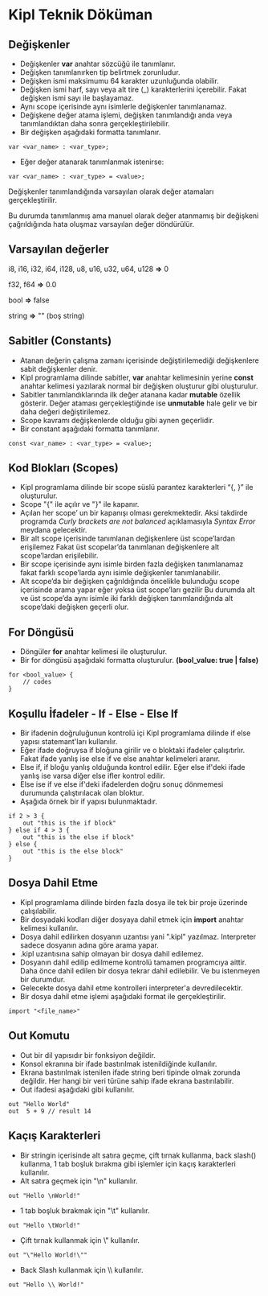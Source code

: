 # Kipl Teknik Döküman

## Değişkenler

- Değişkenler **var** anahtar sözcüğü ile tanımlanır.
- Değişken tanımlanırken tip belirtmek zorunludur.
- Değişken ismi maksimumu 64 karakter uzunluğunda olabilir.
- Değişken ismi harf, sayı veya alt tire (\_) karakterlerini içerebilir. Fakat değişken ismi sayı ile başlayamaz.
- Aynı scope içerisinde aynı isimlerle değişkenler tanımlanamaz.
- Değişkene değer atama işlemi, değişken tanımlandığı anda veya tanımlandıktan daha sonra gerçekleştirilebilir.
- Bir değişken aşağıdaki formatta tanımlanır.

```kipl
var <var_name> : <var_type>;
```

- Eğer değer atanarak tanımlanmak istenirse:

```kipl
var <var_name> : <var_type> = <value>;
```

Değişkenler tanımlandığında varsayılan olarak değer atamaları gerçekleştirilir.

Bu durumda tanımlanmış ama manuel olarak değer atanmamış bir değişkeni çağrıldığında hata oluşmaz varsayılan değer döndürülür.

## Varsayılan değerler

i8, i16, i32, i64, i128, u8, u16, u32, u64, u128 **\=>** 0

f32, f64 **\=>** 0.0

bool **\=>** false

string **\=>** "" (boş string)

## Sabitler (Constants)

- Atanan değerin çalışma zamanı içerisinde değiştirilemediği değişkenlere sabit değişkenler denir.
- Kipl programlama dilinde sabitler, **var** anahtar kelimesinin yerine **const** anahtar kelimesi yazılarak normal bir değişken oluşturur gibi oluşturulur.
- Sabitler tanımlandıklarında ilk değer atanana kadar **mutable** özellik gösterir. Değer ataması gerçekleştiğinde ise **unmutable** hale gelir ve bir daha değeri değiştirilemez.
- Scope kavramı değişkenlerde olduğu gibi aynen geçerlidir.
- Bir constant aşağıdaki formatta tanımlanır.

```kipl
const <var_name> : <var_type> = <value>;
```

## Kod Blokları (Scopes)
- Kipl programlama dilinde bir scope süslü parantez karakterleri “{, }” ile oluşturulur.
- Scope "{" ile açılır ve "}" ile kapanır.
- Açılan her scope’ un bir kapanışı olması gerekmektedir. Aksi takdirde programda _Curly brackets are not balanced_ açıklamasıyla _Syntax Error_ meydana gelecektir.
- Bir alt scope içerisinde tanımlanan değişkenlere üst scope’lardan erişilemez Fakat üst scopelar’da tanımlanan değişkenlere alt scope’lardan erişilebilir.
- Bir scope içerisinde aynı isimle birden fazla değişken tanımlanamaz fakat farklı scope’larda aynı isimle değişkenler tanımlanabilir.
- Alt scope’da bir değişken çağrıldığında öncelikle bulunduğu scope içerisinde arama yapar eğer yoksa üst scope’ları gezilir Bu durumda alt ve üst scope’da aynı isimle iki farklı değişken tanımlandığında alt scope’daki değişken geçerli olur.

## For Döngüsü
- Döngüler **for** anahtar kelimesi ile oluşturulur.
- Bir for döngüsü aşağıdaki formatta oluşturulur. **(bool_value: true | false)**

```kipl
for <bool_value> {
    // codes
}
```

## Koşullu İfadeler - If - Else - Else If
- Bir ifadenin doğruluğunun kontrolü içi Kipl programlama dilinde if else yapısı statemant'ları kullanılır.
- Eğer ifade doğruysa if bloğuna girilir ve o bloktaki ifadeler çalışıtırlır. Fakat ifade yanlış ise else if ve else anahtar kelimeleri aranır. 
- Else if, if bloğu yanlış olduğunda kontrol edilir. Eğer else if'deki ifade yanlış ise varsa diğer else ifler kontrol edilir.
- Else ise if ve else if'deki ifadelerden doğru sonuç dönmemesi durumunda çalıştırılacak olan bloktur.
- Aşağıda örnek bir if yapısı bulunmaktadır.
```kipl
if 2 > 3 {
    out "this is the if block"
} else if 4 > 3 {
    out "this is the else if block"
} else {
    out "this is the else block"
}
```

## Dosya Dahil Etme
- Kipl programlama dilinde birden fazla dosya ile tek bir proje üzerinde çalışılabilir.
- Bir dosyadaki kodları diğer dosyaya dahil etmek için **import** anahtar kelimesi kullanılır.
- Dosya dahil edilirken dosyanın uzantısı yani ".kipl" yazılmaz. Interpreter sadece dosyanın adına göre arama yapar.
- .kipl uzantısına sahip olmayan bir dosya dahil edilemez.
- Dosyanın dahil edilip edilmeme kontrolü tamamen programcıya aittir. Daha önce dahil edilen bir dosya tekrar dahil edilebilir. Ve bu istenmeyen bir durumdur.
- Gelecekte dosya dahil etme kontrolleri interpreter'a devredilecektir.
- Bir dosya dahil etme işlemi aşağıdaki format ile gerçekleştirilir.
```kipl
import "<file_name>"
```

## Out Komutu
- Out bir dil yapısıdır bir fonksiyon değildir.
- Konsol ekranına bir ifade bastırılmak istenildiğinde kullanılır.
- Ekrana bastırılmak istenilen ifade string beri tipinde olmak zorunda değildir. Her hangi bir veri türüne sahip ifade ekrana bastırılabilir.
- Out ifadesi aşağıdaki gibi kullanılır.
```kipl
out "Hello World"
out  5 + 9 // result 14
```
    
## Kaçış Karakterleri
- Bir stringin içerisinde alt satıra geçme, çift tırnak kullanma, back slash(\) kullanma, 1 tab boşluk bırakma gibi işlemler için kaçış karakterleri kullanılır.
- Alt satıra geçmek için "\n" kullanılır.
```kipl
out "Hello \nWorld!"
```
- 1 tab boşluk bırakmak için "\t" kullanılır.
```kipl
out "Hello \tWorld!"
```
- Çift tırnak kullanmak için \\" kullanılır.
```kipl
out "\"Hello World!\""
```
- Back Slash kullanmak için \\\ kullanılır.
```kipl
out "Hello \\ World!"
```